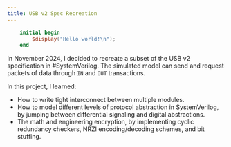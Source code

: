 ```yaml
---
title: USB v2 Spec Recreation
---
```


```verilog
	initial begin 
		$display("Hello world!\n");
	end 
```

In November 2024, I decided to recreate a subset of the USB v2 specification in #SystemVerilog. The simulated model can send and request packets of data through `IN` and `OUT` transactions. 

In this project, I learned:
- How to write tight interconnect between multiple modules. 
- How to model different levels of protocol abstraction in SystemVerilog, by jumping between differential signaling and digital abstractions.
- The math and engineering encryption, by implementing cyclic redundancy checkers, NRZI encoding/decoding schemes, and bit stuffing.